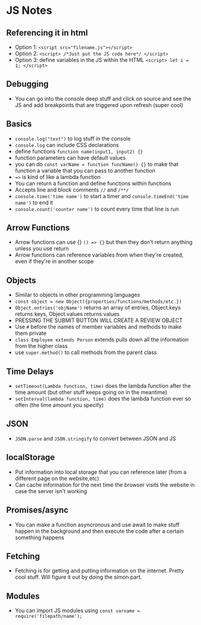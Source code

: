 # JS Notes

## Referencing it in html

- Option 1: `<script src="filename.js"></script>`
- Option 2: `<script> /*Just put the JS code here*/ </script>`
- Option 3: define variables in the JS within the HTML `<script> let i = 1; </script>`

## Debugging

- You can go into the console deep stuff and click on source and see the JS and add breakpoints that are triggered upon refresh (super cool)

## Basics

- `console.log("text")` to log stuff in the console
- `console.log` can include CSS declarations
- define functions `function name(input1, input2) {}`
- function parameters can have default values
- you can do `const varName = function funcName() {}` to make that function a variable that you can pass to another function
- `=>` is kind of like a lambda function
- You can return a function and define functions within functions
- Accepts line and block comments `//` and `/**/`
- `console.time('time name')` to start a timer and `console.timeEnd('time name')` to end it
- `console.count('counter name')` to count every time that line is run

## Arrow Functions

- Arrow functions can use {} `() => {}` but then they don't return anything unless you use return
- Arrow functions can reference variables from when they're created, even if they're in another scope

## Objects

- Similar to objects in other programming languages
- `const object = new Object({properties/functions/methods/etc.})`
- `Object.entries('objName')` returns an array of entries, Object.keys returns keys, Object.values returns values
- PRESSING THE SUBMIT BUTTON WILL CREATE A REVIEW OBJECT
- Use `#` before the names of member variables and methods to make them private
- `class Employee extends Person` extends pulls down all the information from the higher class
- use `super.method()` to call methods from the parent class

## Time Delays

- `setTimeout(Lambda function, time)` does the lambda function after the time amount (but other stuff keeps going on in the meantime)
- `setInterval(lambda function, time)` does the lambda function ever so often (the time amount you specify)

## JSON

- `JSON.parse` and `JSON.stringify` to convert between JSON and JS

## localStorage

- Put information into local storage that you can reference later (from a different page on the website,etc)
- Can cache information for the next time the browser visits the website in case the server isn't working

## Promises/async

- You can make a function asyncronous and use await to make stuff happen in the background and then execute the code after a certain something happens

## Fetching

- Fetching is for getting and putting information on the internet. Pretty cool stuff. Will figure it out by doing the simon part.

## Modules

- You can import JS modules using `const varname = require('filepath/name');`